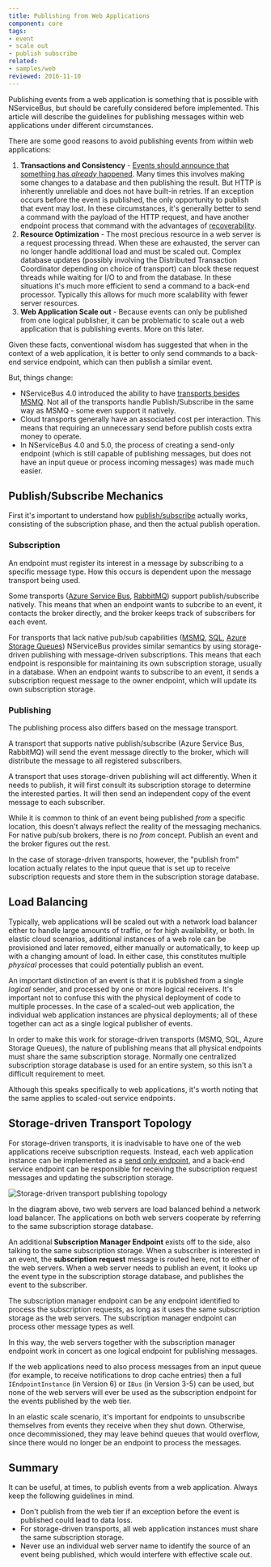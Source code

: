 ```yaml
---
title: Publishing from Web Applications
component: core
tags:
- event
- scale out
- publish subscribe
related:
- samples/web
reviewed: 2016-11-10
---
```


Publishing events from a web application is something that is possible with NServiceBus, but should be carefully considered before implemented. This article will describe the guidelines for publishing messages within web applications under different circumstances.

There are some good reasons to avoid publishing events from within web applications:

 1. **Transactions and Consistency** - [Events should announce that something has *already* happened](/nservicebus/messaging/messages-events-commands.md). Many times this involves making some changes to a database and then publishing the result. But HTTP is inherently unreliable and does not have built-in retries. If an exception occurs before the event is published, the only opportunity to publish that event may lost. In these circumstances, it's generally better to send a command with the payload of the HTTP request, and have another endpoint process that command with the advantages of [recoverability](/nservicebus/recoverability/).
 1. **Resource Optimization** - The most precious resource in a web server is a request processing thread. When these are exhausted, the server can no longer handle additional load and must be scaled out. Complex database updates (possibly involving the Distributed Transaction Coordinator depending on choice of transport) can block these request threads while waiting for I/O to and from the database. In these situations it's much more efficient to send a command to a back-end processor. Typically this allows for much more scalability with fewer server resources.
 1. **Web Application Scale out** - Because events can only be published from one logical publisher, it can be problematic to scale out a web application that is publishing events. More on this later.

Given these facts, conventional wisdom has suggested that when in the context of a web application, it is better to only send commands to a back-end service endpoint, which can then publish a similar event.

But, things change:

 * NServiceBus 4.0 introduced the ability to have [transports besides MSMQ](/nservicebus/transports/). Not all of the transports handle Publish/Subscribe in the same way as MSMQ - some even support it natively.
 * Cloud transports generally have an associated cost per interaction. This means that requiring an unnecessary send before publish costs extra money to operate.
 * In NServiceBus 4.0 and 5.0, the process of creating a send-only endpoint (which is still capable of publishing messages, but does not have an input queue or process incoming messages) was made much easier.


## Publish/Subscribe Mechanics

First it's important to understand how [publish/subscribe](/nservicebus/messaging/publish-subscribe/) actually works, consisting of the subscription phase, and then the actual publish operation.


### Subscription

An endpoint must register its interest in a message by subscribing to a specific message type. How this occurs is dependent upon the message transport being used.

Some transports ([Azure Service Bus](/nservicebus/azure-service-bus/), [RabbitMQ](/nservicebus/rabbitmq/)) support publish/subscribe natively. This means that when an endpoint wants to subcribe to an event, it contacts the broker directly, and the broker keeps track of subscribers for each event.

For transports that lack native pub/sub capabilities ([MSMQ](/nservicebus/msmq/), [SQL](/nservicebus/sqlserver/), [Azure Storage Queues](/nservicebus/azure-storage-queues/)) NServiceBus provides similar semantics by using storage-driven publishing with message-driven subscriptions. This means that each endpoint is responsible for maintaining its own subscription storage, usually in a database. When an endpoint wants to subscribe to an event, it sends a subscription request message to the owner endpoint, which will update its own subscription storage.


### Publishing

The publishing process also differs based on the message transport.

A transport that supports native publish/subscribe (Azure Service Bus, RabbitMQ) will send the event message directly to the broker, which will distribute the message to all registered subscribers.

A transport that uses storage-driven publishing will act differently. When it needs to publish, it will first consult its subscription storage to determine the interested parties. It will then send an independent copy of the event message to each subscriber.

While it is common to think of an event being published *from* a specific location, this doesn't always reflect the reality of the messaging mechanics. For native pub/sub brokers, there is no *from* concept. Publish an event and the broker figures out the rest.

In the case of storage-driven transports, however, the "publish from" location actually relates to the input queue that is set up to receive subscription requests and store them in the subscription storage database.


## Load Balancing

Typically, web applications will be scaled out with a network load balancer either to handle large amounts of traffic, or for high availability, or both. In elastic cloud scenarios, additional instances of a web role can be provisioned and later removed, either manually or automatically, to keep up with a changing amount of load. In either case, this constitutes multiple *physical* processes that could potentially publish an event.

An important distinction of an event is that it is published from a single *logical* sender, and processed by one or more logical receivers. It's important not to confuse this with the physical deployment of code to multiple processes. In the case of a scaled-out web application, the individual web application instances are physical deployments; all of these together can act as a single logical publisher of events.

In order to make this work for storage-driven transports (MSMQ, SQL, Azure Storage Queues), the nature of publishing means that all physical endpoints must share the same subscription storage. Normally one centralized subscription storage database is used for an entire system, so this isn't a difficult requirement to meet.

Although this speaks specifically to web applications, it's worth noting that the same applies to scaled-out service endpoints.


## Storage-driven Transport Topology

For storage-driven transports, it is inadvisable to have one of the web applications receive subscription requests. Instead, each web application instance can be implemented as a [send only endpoint](/nservicebus/hosting/#self-hosting-send-only-hosting), and a back-end service endpoint can be responsible for receiving the subscription request messages and updating the subscription storage.

![Storage-driven transport publishing topology](storage-based-publish-topology.png "width=400")

In the diagram above, two web servers are load balanced behind a network load balancer. The applications on both web servers cooperate by referring to the same subscription storage database.

An additional **Subscription Manager Endpoint** exists off to the side, also talking to the same subscription storage. When a subscriber is interested in an event, the **subscription request** message is routed here, not to either of the web servers. When a web server needs to publish an event, it looks up the event type in the subscription storage database, and publishes the event to the subscriber.

The subscription manager endpoint can be any endpoint identified to process the subscription requests, as long as it uses the same subscription storage as the web servers. The subscription manager endpoint can process other message types as well.

In this way, the web servers together with the subscription manager endpoint work in concert as one logical endpoint for publishing messages.

If the web applications need to also process messages from an input queue (for example, to receive notifications to drop cache entries) then a full `IEndpointInstance` (in Version 6) or `IBus` (in Version 3-5) can be used, but none of the web servers will ever be used as the subscription endpoint for the events published by the web tier.

In an elastic scale scenario, it's important for endpoints to unsubscribe themselves from events they receive when they shut down. Otherwise, once decommissioned, they may leave behind queues that would overflow, since there would no longer be an endpoint to process the messages.


## Summary

It can be useful, at times, to publish events from a web application. Always keep the following guidelines in mind.

 * Don't publish from the web tier if an exception before the event is published could lead to data loss.
 * For storage-driven transports, all web application instances must share the same subscription storage.
 * Never use an individual web server name to identify the source of an event being published, which would interfere with effective scale out.
